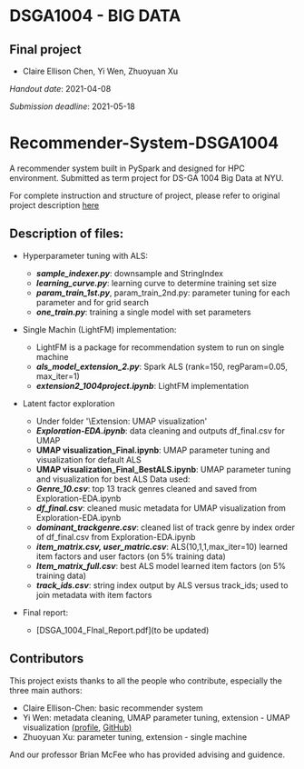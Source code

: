 # DSGA1004 - BIG DATA
## Final project
- Claire Ellison Chen, Yi Wen, Zhuoyuan Xu

*Handout date*: 2021-04-08

*Submission deadline*: 2021-05-18

# Recommender-System-DSGA1004
A recommender system built in PySpark and designed for HPC environment. Submitted as term project for DS-GA 1004 Big Data at NYU.

For complete instruction and structure of project, please refer to original project description [here](https://github.com/nyu-big-data/final-project-team_gxs/blob/main/instructions.md)

## Description of files:
 
- Hyperparameter tuning with ALS: 
  - ***sample_indexer.py***: downsample and StringIndex
  - ***learning_curve.py***: learning curve to determine training set size
  - ***param_train_1st.py***, param_train_2nd.py: parameter tuning for each parameter and for grid search
  - ***one_train.py***: training a single model with set parameters

- Single Machin (LightFM) implementation:
  - LightFM is a package for recommendation system to run on single machine
  - ***als_model_extension_2.py***: Spark ALS (rank=150, regParam=0.05, max_iter=1)
  - ***extension2_1004project.ipynb***: LightFM implementation
  
- Latent factor exploration
  - Under folder '\Extension: UMAP visualization'
  - ***Exploration-EDA.ipynb***: data cleaning and outputs df_final.csv for UMAP
  - **UMAP visualization_Final.ipynb**: UMAP parameter tuning and visualization for default ALS
  - **UMAP visualization_Final_BestALS.ipynb**: UMAP parameter tuning and visualization for best ALS
  Data used:
  - ***Genre_10.csv***: top 13 track genres cleaned and saved from Exploration-EDA.ipynb
  - ***df_final.csv***: cleaned music metadata for UMAP visualization from Exploration-EDA.ipynb
  - ***dominant_trackgenre.csv***: cleaned list of track genre by index order of df_final.csv from Exploration-EDA.ipynb
  - ***item_matrix.csv, user_matric.csv***: ALS(10,1,1,max_iter=10) learned item factors and user factors (on 5% training data)
  - ***Item_matrix_full.csv***: best ALS model learned item factors (on 5% training data)
  - ***track_ids.csv***: string index output by ALS versus track_ids; used to join metadata with item factors

- Final report: 
  - [DSGA_1004_FInal_Report.pdf](to be updated)

## Contributors

This project exists thanks to all the people who contribute, especially the three main authors:
- Claire Ellison-Chen: basic recommender system
- Yi Wen: metadata cleaning, UMAP parameter tuning, extension - UMAP visualization [(profile](https://www.linkedin.com/in/yi-sophia-wen/), [GitHub)](https://github.com/yiwen1996)
- Zhuoyuan Xu: parameter tuning, extension - single machine


And our professor Brian McFee who has provided advising and guidence.
